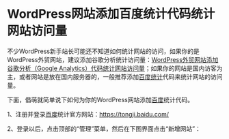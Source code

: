 # WordPress网站添加百度统计代码统计网站访问量

不少WordPress新手站长可能还不知道如何统计网站的访问，如果你的是WordPress外贸网站，建议添加谷歌分析统计访问量：[WordPress外贸网站添加谷歌分析（Google Analytics）代码统计网站访问量](https://www.wpdaxue.com/add-google-analytics-to-wordpress.html)；如果你的网站是国内访客为主，或者网站是放在国内服务器的，一般推荐添加[百度统计](https://www.wpdaxue.com/tag/baidu-statistics)代码来统计网站的访问量。

下面，倡萌就简单说下如何为你的WordPress网站添加[百度](https://www.wpdaxue.com/tag/百度)统计代码。

1、注册并登录[百度](https://www.wpdaxue.com/tag/百度)统计官方网站：https://tongji.baidu.com/

2、登录以后，点击顶部的“管理”菜单，然后在下图界面点击“新增网站”：